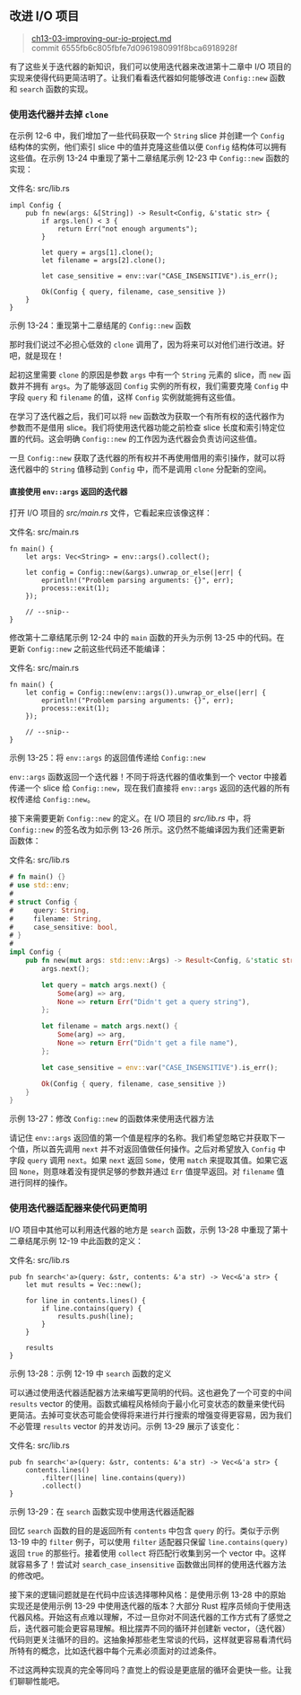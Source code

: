 ## 改进 I/O 项目

> [ch13-03-improving-our-io-project.md](https://github.com/rust-lang/book/blob/master/src/ch13-03-improving-our-io-project.md)
> <br>
> commit 6555fb6c805fbfe7d0961980991f8bca6918928f

有了这些关于迭代器的新知识，我们可以使用迭代器来改进第十二章中 I/O 项目的实现来使得代码更简洁明了。让我们看看迭代器如何能够改进 `Config::new` 函数和 `search` 函数的实现。

### 使用迭代器并去掉 `clone`

在示例 12-6 中，我们增加了一些代码获取一个 `String` slice 并创建一个 `Config` 结构体的实例，他们索引 slice 中的值并克隆这些值以便 `Config` 结构体可以拥有这些值。在示例 13-24 中重现了第十二章结尾示例 12-23 中 `Config::new` 函数的实现：

<span class="filename">文件名: src/lib.rs</span>

```rust,ignore
impl Config {
    pub fn new(args: &[String]) -> Result<Config, &'static str> {
        if args.len() < 3 {
            return Err("not enough arguments");
        }

        let query = args[1].clone();
        let filename = args[2].clone();

        let case_sensitive = env::var("CASE_INSENSITIVE").is_err();

        Ok(Config { query, filename, case_sensitive })
    }
}
```

<span class="caption">示例 13-24：重现第十二章结尾的 `Config::new` 函数</span>

那时我们说过不必担心低效的 `clone` 调用了，因为将来可以对他们进行改进。好吧，就是现在！

起初这里需要 `clone` 的原因是参数 `args` 中有一个 `String` 元素的 slice，而 `new` 函数并不拥有 `args`。为了能够返回 `Config` 实例的所有权，我们需要克隆 `Config` 中字段 `query` 和 `filename` 的值，这样 `Config` 实例就能拥有这些值。

在学习了迭代器之后，我们可以将 `new` 函数改为获取一个有所有权的迭代器作为参数而不是借用 slice。我们将使用迭代器功能之前检查 slice 长度和索引特定位置的代码。这会明确 `Config::new` 的工作因为迭代器会负责访问这些值。

一旦 `Config::new` 获取了迭代器的所有权并不再使用借用的索引操作，就可以将迭代器中的 `String` 值移动到 `Config` 中，而不是调用 `clone` 分配新的空间。

#### 直接使用 `env::args` 返回的迭代器

打开 I/O 项目的 *src/main.rs* 文件，它看起来应该像这样：

<span class="filename">文件名: src/main.rs</span>

```rust,ignore
fn main() {
    let args: Vec<String> = env::args().collect();

    let config = Config::new(&args).unwrap_or_else(|err| {
        eprintln!("Problem parsing arguments: {}", err);
        process::exit(1);
    });

    // --snip--
}
```

修改第十二章结尾示例 12-24 中的 `main` 函数的开头为示例 13-25 中的代码。在更新 `Config::new` 之前这些代码还不能编译：

<span class="filename">文件名: src/main.rs</span>

```rust,ignore
fn main() {
    let config = Config::new(env::args()).unwrap_or_else(|err| {
        eprintln!("Problem parsing arguments: {}", err);
        process::exit(1);
    });

    // --snip--
}
```

<span class="caption">示例 13-25：将 `env::args` 的返回值传递给 `Config::new`</span>

`env::args` 函数返回一个迭代器！不同于将迭代器的值收集到一个 vector 中接着传递一个 slice 给 `Config::new`，现在我们直接将 `env::args` 返回的迭代器的所有权传递给 `Config::new`。

接下来需要更新 `Config::new` 的定义。在 I/O 项目的 *src/lib.rs* 中，将 `Config::new` 的签名改为如示例 13-26 所示。这仍然不能编译因为我们还需更新函数体：

<span class="filename">文件名: src/lib.rs</span>

```rust
# fn main() {}
# use std::env;
#
# struct Config {
#     query: String,
#     filename: String,
#     case_sensitive: bool,
# }
#
impl Config {
    pub fn new(mut args: std::env::Args) -> Result<Config, &'static str> {
        args.next();

        let query = match args.next() {
            Some(arg) => arg,
            None => return Err("Didn't get a query string"),
        };

        let filename = match args.next() {
            Some(arg) => arg,
            None => return Err("Didn't get a file name"),
        };

        let case_sensitive = env::var("CASE_INSENSITIVE").is_err();

        Ok(Config { query, filename, case_sensitive })
    }
}
```

<span class="caption">示例 13-27：修改 `Config::new` 的函数体来使用迭代器方法</span>

请记住 `env::args` 返回值的第一个值是程序的名称。我们希望忽略它并获取下一个值，所以首先调用 `next` 并不对返回值做任何操作。之后对希望放入 `Config` 中字段 `query` 调用 `next`。如果 `next` 返回 `Some`，使用 `match` 来提取其值。如果它返回 `None`，则意味着没有提供足够的参数并通过 `Err` 值提早返回。对 `filename` 值进行同样的操作。

### 使用迭代器适配器来使代码更简明

I/O 项目中其他可以利用迭代器的地方是 `search` 函数，示例 13-28 中重现了第十二章结尾示例 12-19 中此函数的定义：

<span class="filename">文件名: src/lib.rs</span>

```rust,ignore
pub fn search<'a>(query: &str, contents: &'a str) -> Vec<&'a str> {
    let mut results = Vec::new();

    for line in contents.lines() {
        if line.contains(query) {
            results.push(line);
        }
    }

    results
}
```

<span class="caption">示例 13-28：示例 12-19 中 `search` 函数的定义</span>

可以通过使用迭代器适配器方法来编写更简明的代码。这也避免了一个可变的中间 `results` vector 的使用。函数式编程风格倾向于最小化可变状态的数量来使代码更简洁。去掉可变状态可能会使得将来进行并行搜索的增强变得更容易，因为我们不必管理 `results` vector 的并发访问。示例 13-29 展示了该变化：

<span class="filename">文件名: src/lib.rs</span>

```rust,ignore
pub fn search<'a>(query: &str, contents: &'a str) -> Vec<&'a str> {
    contents.lines()
        .filter(|line| line.contains(query))
        .collect()
}
```

<span class="caption">示例 13-29：在 `search` 函数实现中使用迭代器适配器</span>

回忆 `search` 函数的目的是返回所有 `contents` 中包含 `query` 的行。类似于示例 13-19 中的 `filter` 例子，可以使用 `filter` 适配器只保留 `line.contains(query)` 返回 `true` 的那些行。接着使用 `collect` 将匹配行收集到另一个 vector 中。这样就容易多了！尝试对 `search_case_insensitive` 函数做出同样的使用迭代器方法的修改吧。

接下来的逻辑问题就是在代码中应该选择哪种风格：是使用示例 13-28 中的原始实现还是使用示例 13-29 中使用迭代器的版本？大部分 Rust 程序员倾向于使用迭代器风格。开始这有点难以理解，不过一旦你对不同迭代器的工作方式有了感觉之后，迭代器可能会更容易理解。相比摆弄不同的循环并创建新 vector，（迭代器）代码则更关注循环的目的。这抽象掉那些老生常谈的代码，这样就更容易看清代码所特有的概念，比如迭代器中每个元素必须面对的过滤条件。

不过这两种实现真的完全等同吗？直觉上的假设是更底层的循环会更快一些。让我们聊聊性能吧。
